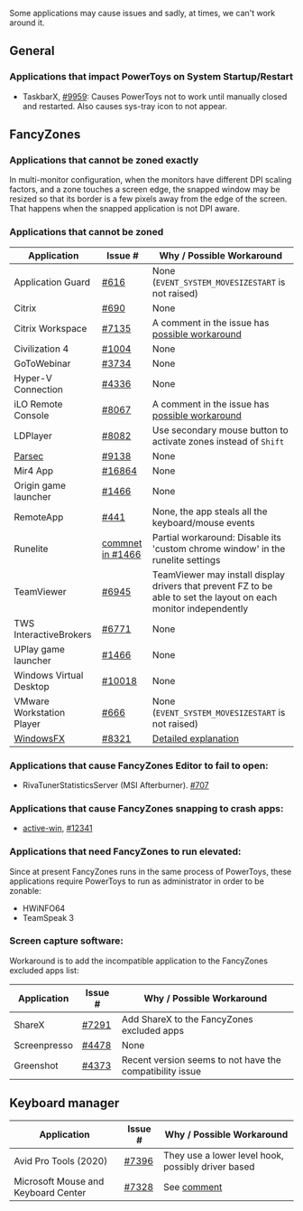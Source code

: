 Some applications may cause issues and sadly, at times, we can't work around it.

## General

### Applications that impact PowerToys on System Startup/Restart
- TaskbarX, [#9959](https://github.com/microsoft/PowerToys/issues/9959): Causes PowerToys not to work until manually closed and restarted. Also causes sys-tray icon to not appear.


## FancyZones

### Applications that cannot be zoned exactly

In multi-monitor configuration, when the monitors have different DPI scaling factors, and a zone touches a screen edge, the snapped window may be resized so that its border is a few pixels away from the edge of the screen.
That happens when the snapped application is not DPI aware.

### Applications that cannot be zoned

| Application | Issue # | Why / Possible Workaround |
| --- | --- | --- |
| Application Guard | [#616](https://github.com/microsoft/PowerToys/issues/616) | None (`EVENT_SYSTEM_MOVESIZESTART` is not raised) |
| Citrix | [#690](https://github.com/microsoft/PowerToys/issues/690) | None |
| Citrix Workspace | [#7135](https://github.com/microsoft/PowerToys/issues/7135) | A comment in the issue has [possible workaround](https://github.com/microsoft/PowerToys/issues/7135#issuecomment-704553358) |
| Civilization 4 | [#1004](https://github.com/microsoft/PowerToys/issues/1004) | None |
| GoToWebinar | [#3734](https://github.com/microsoft/PowerToys/issues/3734) | None |
| Hyper-V Connection | [#4336](https://github.com/microsoft/PowerToys/issues/4336) | None |
| iLO Remote Console | [#8067 ](https://github.com/microsoft/PowerToys/issues/8067) | A comment in the issue has [possible workaround](https://github.com/microsoft/PowerToys/issues/8067#issuecomment-728150030) |
| LDPlayer | [#8082](https://github.com/microsoft/PowerToys/issues/8082) | Use secondary mouse button to activate zones instead of `Shift` |
| [Parsec](https://parsec.app/) | [#9138](https://github.com/microsoft/PowerToys/issues/9138) | None |
| Mir4 App | [#16864](https://github.com/microsoft/PowerToys/issues/16864) | None |
| Origin game launcher | [#1466](https://github.com/microsoft/PowerToys/issues/1466#issuecomment-605591336) | None |
| RemoteApp | [#441](https://github.com/microsoft/PowerToys/issues/441) | None, the app steals all the keyboard/mouse events |
| Runelite | [commnet in #1466](https://github.com/microsoft/PowerToys/issues/1466#issuecomment-635951523) | Partial workaround: Disable its 'custom chrome window' in the runelite settings |
| TeamViewer | [#6945](https://github.com/microsoft/PowerToys/issues/6945) | TeamViewer may install display drivers that prevent FZ to be able to set the layout on each monitor independently |
| TWS InteractiveBrokers | [#6771](https://github.com/microsoft/PowerToys/issues/6771) | None |
| UPlay game launcher | [#1466](https://github.com/microsoft/PowerToys/issues/1466#issuecomment-605591336) | None |
| Windows Virtual Desktop | [#10018](https://github.com/microsoft/PowerToys/issues/10018) | None |
| VMware Workstation Player | [#666](https://github.com/microsoft/PowerToys/issues/666) | None (`EVENT_SYSTEM_MOVESIZESTART` is not raised) |
| [WindowsFX](https://www.stardock.com/products/windowfx/) | [#8321](https://github.com/microsoft/PowerToys/issues/8321) | [Detailed explanation](https://github.com/microsoft/PowerToys/issues/8321#issuecomment-742453379) |

### Applications that cause FancyZones Editor to fail to open:

 - RivaTunerStatisticsServer (MSI Afterburner). [#707](https://github.com/microsoft/PowerToys/issues/707)

### Applications that cause FancyZones snapping to crash apps:

 - [active-win](https://github.com/sindresorhus/active-win), [#12341](https://github.com/microsoft/PowerToys/issues/12341)

### Applications that need FancyZones to run elevated:
Since at present FancyZones runs in the same process of PowerToys, these applications require PowerToys to run as administrator in order to be zonable:
 - HWiNFO64 
 - TeamSpeak 3 

 
### Screen capture software: 

Workaround is to add the incompatible application to the FancyZones excluded apps list:

| Application | Issue # | Why / Possible Workaround |
| --- | --- | --- |
| ShareX | [#7291](https://github.com/microsoft/PowerToys/issues/7291) | Add ShareX to the FancyZones excluded apps |
| Screenpresso | [#4478](https://github.com/microsoft/PowerToys/issues/4478) | None |
| Greenshot | [#4373](https://github.com/microsoft/PowerToys/issues/4373) | Recent version seems to not have the compatibility issue |

## Keyboard manager

| Application | Issue # | Why / Possible Workaround |
| --- | --- | --- |
| Avid Pro Tools (2020) | [#7396](https://github.com/microsoft/PowerToys/issues/7396) | They use a lower level hook, possibly driver based |
| Microsoft Mouse and Keyboard Center | [#7328](https://github.com/microsoft/PowerToys/issues/7328) | See [comment](https://github.com/microsoft/PowerToys/issues/7328#issuecomment-730046147) |